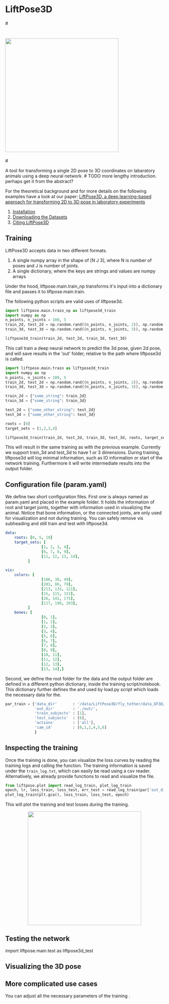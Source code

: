 # LiftPose3D



#<p align="center">
#  <img src="https://user-images.githubusercontent.com/20509861/110372676-e43dec80-804e-11eb-925c-21c94575c5b6.png" width="360">
#</p>

A tool for transforming a single 2D pose to 3D coordinates on labaratory animals using a deep neural network. # TODO more lengthy introduction. perhaps get it from the abstract?

For the theoretical background and for more details on the following examples have a look at our paper:
[LiftPose3D, a deep learning-based approach for transforming 2D to 3D pose in laboratory experiments](https://www.biorxiv.org/content/10.1101/2020.09.18.292680v1)

1. [Installation](https://github.com/NeLy-EPFL/LiftPose3D/blob/package_sem/docs/install.md)
2. [Downloading the Datasets](https://github.com/NeLy-EPFL/LiftPose3D/blob/package_sem/docs/dataset.md)
3. [Citing LiftPose3D](https://github.com/NeLy-EPFL/LiftPose3D/blob/package_sem/docs/cite.md)

## Training
LiftPose3D accepts data in two different formats. 
1. A single numpy array in the shape of [N J 3], where N is number of poses and J is number of joints. 
2. A single dictionary, where the keys are strings and values are numpy arrays 

Under the hood, liftpose.main.train_np transforms it's input into a dictionary file and passes it to liftpose.main.train.

The following python scripts are valid uses of liftpose3d.

  ```python
  import liftpose.main.train_np as liftpose3d_train
  import numpy as np
  n_points, n_joints = 100, 5
  train_2d, test_2d = np.random.rand((n_points, n_joints, 2)), np.random.rand((n_points, n_joints, 2))
  train_3d, test_3d = np.random.rand((n_points, n_joints, 3)), np.random.rand((n_points, n_joints, 3))
  
  liftpose3d_train(train_2d, test_2d, train_3d, test_3d)
  ```
  
  This call train a deep neural network to predict the 3d pose, given 2d pose, and will save results in the 'out' folder, relative to the path where liftpose3d is called.
  
  ```python
  import liftpose.main.train as liftpose3d_train
  import numpy as np
  n_points, n_joints = 100, 5
  train_2d, test_2d = np.random.rand((n_points, n_joints, 2)), np.random.rand((n_points, n_joints, 2))
  train_3d, test_3d = np.random.rand((n_points, n_joints, 3)), np.random.rand((n_points, n_joints, 3))
  
  train_2d = {"some_string": train_2d}
  train_3d = {"some_string": train_3d}
  
  test_2d = {"some_other_string": test_2d}
  test_3d = {"some_other_string": test_3d}
  
  roots = [0]
  target_sets = [1,2,3,4]
  
  liftpose3d_train(train_2d, test_2d, train_3d, test_3d, roots, target_sets)
  ```
  This will result in the same training as with the previous example. Currently we support train_3d and test_3d to have 1 or 3 dimensions.
  During training, liftpose3d will log minimal information, such as IO information or start of the network training. Furthermore it will write intermediate     results into the output folder.
  

## Configuration file (param.yaml)
We define two short configuration files. First one is always named as param.yaml and placed in the example folder. It holds the information of root and target joints, together with information used in visualizing the animal. Notice that bone information, or the connected joints, are only used for visualization and not during training. You can safely remove vis subheading and still train and test with liftpose3d. 
  ```yaml
  data:
      roots: [0, 5, 10]
      target_sets: [
                  [1, 2, 3, 4],
                  [6, 7, 8, 9],
                  [11, 12, 13, 14],
            ]

  vis:
      colors: [
                  [186, 30, 49], 
                  [201, 86, 79], 
                  [213, 133, 121],
                  [15, 115, 153],
                  [26, 141, 175],
                  [117, 190, 203],
            ]
      bones: [
                  [0, 1],
                  [1, 2],
                  [2, 3],
                  [3, 4],
                  [5, 6],
                  [6, 7],
                  [7, 8],
                  [8, 9],
                  [10, 11],
                  [11, 12],
                  [12, 13],
                  [13, 14],] 
  ```
  
  Second, we define the root folder for the data and the output folder are defined in a different python dictionary, inside the training script/notebook. This dictionary further defines the and used by load.py script which loads the necessary data for the. 
  
  ```python
  par_train = {'data_dir'       : '/data/LiftPose3D/fly_tether/data_DF3D/',
               'out_dir'        : './out/',
               'train_subjects' : [1],
               'test_subjects'  : [6],
               'actions'        : ['all'],
               'cam_id'         : [0,1,2,4,5,6]
               }
  ```
  

## Inspecting the training  
  
  Once the training is done, you can visualize the loss curves by reading the training logs and calling the function. The training information is saved under the ```train_log.txt```, which can easily be read using a csv reader. Alternatively, we already provide functions to read and visualize the file.
  
  ```python
  from liftpose.plot import read_log_train, plot_log_train
  epoch, lr, loss_train, loss_test, err_test = read_log_train(par['out_dir'])
  plot_log_train(plt.gca(), loss_train, loss_test, epoch)
  ```
  This will plot the training and test losses during the training.
  <p align="center">
   <img src="https://user-images.githubusercontent.com/20509861/110373519-dfc60380-804f-11eb-9bbe-6db6f17c5fc6.png" width="360">
  </p>

  
## Testing the network
  import liftpose.main.test as liftpose3d_test
  
## Visualizing the 3D pose

## More complicated use cases
  You can adjust all the necessary parameters of the training .


